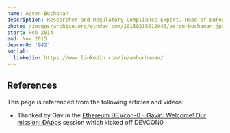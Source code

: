 ```yaml
---
name: Aeron Buchanan
description: Researcher and Regulatory Compliance Expert. Head of European Finance and Operations
photo: /images/archive.org/ethdev.com/20150315012946/aeron-buchanan.jpg
start: Feb 2014
end: Nov 2015
devcon0: '942'
social:
  linkedin: https://www.linkedin.com/in/ambuchanan/
---
```


## References

This page is referenced from the following articles and videos:

- Thanked by Gav in the [Ethereum ÐΞVcon-0 - Gavin: Welcome! Our mission: ÐApps](https://www.youtube.com/watch?v=_BvvUlKDqp0&t=38s) session which kicked off DEVCON0